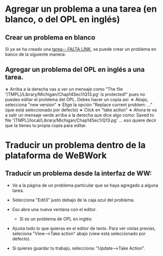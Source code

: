 # Agregar un problema a una tarea (en blanco, o del OPL en inglés)

## Crear un problema en blanco

Si ya se ha creado una [tarea-- FALTA LINK](link), se puede crear un problema en banco de la siguiente manera:

## Agregar un problema del OPL en inglés a una tarea.

∗ Arriba a la derecha vas a ver un mensaje como "The file '[TMPL]/Library/Michigan/Chap14Sec1/Q13.pg' is protected!" pues no puedes editar el problema del OPL. Debes hacer un copia así: 
  ∗ Abajo, selecciona "new version" 
  ∗ Elige la opción "Replace current problem: ..." (que está seleccionado por defecto) 
  ∗ Click en "take action" 
  ∗ Ahora te va a salir un mensaje verde arriba a la derecha que dice algo como: Saved to file '[TMPL]/local/Library/Michigan/Chap14Sec1/Q13.pg' ... eso quiere decir que ta tienes tu propia copia para editar. 


# Traducir un problema dentro de la plataforma de WeBWork

## Traducir un problema desde la interfaz de WW:

*  Ve a la página de un problema particular que se haya agregado a alguna tarea.
*  Selecciona "Edit3" justo debajo de la caja azul del problema. 
*  Eso abre una nueva ventana con el editor. 
   *  Si es un problema de OPL en inglés:
      
*  Ajusta todo lo que quieras en el editor de texto. Para ver vistas previas, seleciona "View-->Take action" abajo (view está seleccionado por defecto). 
*  Si quieres guardar tu trabajo, selecciona: "Update-->Take Action".
